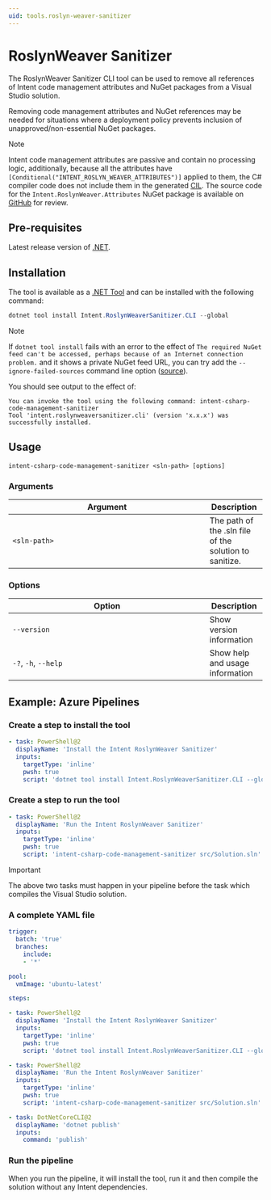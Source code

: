 ```yaml
---
uid: tools.roslyn-weaver-sanitizer
---
```

<!-- Workaround to align the column widths consistently -->
<style>
table th:first-of-type {
    width: 375px;
}
</style>

# RoslynWeaver Sanitizer

The RoslynWeaver Sanitizer CLI tool can be used to remove all references of Intent code management attributes and NuGet packages from a Visual Studio solution.

Removing code management attributes and NuGet references may be needed for situations where a deployment policy prevents inclusion of unapproved/non-essential NuGet packages.

> [!NOTE]
> Intent code management attributes are passive and contain no processing logic, additionally, because all the attributes have `[Conditional("INTENT_ROSLYN_WEAVER_ATTRIBUTES")]` applied to them, the C# compiler code does not include them in the generated [CIL](https://en.wikipedia.org/wiki/Common_Intermediate_Language). The source code for the `Intent.RoslynWeaver.Attributes` NuGet package is available on [GitHub](https://github.com/IntentArchitect/Intent.RoslynWeaver.Attributes) for review.

## Pre-requisites

Latest release version of [.NET](https://dotnet.microsoft.com/download).

## Installation

The tool is available as a [.NET Tool](https://docs.microsoft.com/dotnet/core/tools/global-tools) and can be installed with the following command:

```powershell
dotnet tool install Intent.RoslynWeaverSanitizer.CLI --global
```

> [!NOTE]
> If `dotnet tool install` fails with an error to the effect of `The required NuGet feed can't be accessed, perhaps because of an Internet connection problem.` and it shows a private NuGet feed URL, you can try add the `--ignore-failed-sources` command line option ([source](https://learn.microsoft.com/dotnet/core/tools/troubleshoot-usage-issues#nuget-feed-cant-be-accessed)).

You should see output to the effect of:

```text
You can invoke the tool using the following command: intent-csharp-code-management-sanitizer
Tool 'intent.roslynweaversanitizer.cli' (version 'x.x.x') was successfully installed.
```

## Usage

`intent-csharp-code-management-sanitizer <sln-path> [options]`

### Arguments

|Argument|Description|
|-|-|
|`<sln-path>`         |The path of the .sln file of the solution to sanitize.|

### Options

|Option|Description|
|-|-|
|`--version`          |Show version information|
|`-?`, `-h`, `--help` |Show help and usage information|

## Example: Azure Pipelines

### Create a step to install the tool

```yml
- task: PowerShell@2
  displayName: 'Install the Intent RoslynWeaver Sanitizer'
  inputs:
    targetType: 'inline'
    pwsh: true
    script: 'dotnet tool install Intent.RoslynWeaverSanitizer.CLI --global'
```

### Create a step to run the tool

```yml
- task: PowerShell@2
  displayName: 'Run the Intent RoslynWeaver Sanitizer'
  inputs:
    targetType: 'inline'
    pwsh: true
    script: 'intent-csharp-code-management-sanitizer src/Solution.sln'
```

> [!IMPORTANT]
> The above two tasks must happen in your pipeline before the task which compiles the Visual Studio solution.

### A complete YAML file

```yml
trigger:
  batch: 'true'
  branches:
    include:
    - '*'

pool:
  vmImage: 'ubuntu-latest'

steps:

- task: PowerShell@2
  displayName: 'Install the Intent RoslynWeaver Sanitizer'
  inputs:
    targetType: 'inline'
    pwsh: true
    script: 'dotnet tool install Intent.RoslynWeaverSanitizer.CLI --global'

- task: PowerShell@2
  displayName: 'Run the Intent RoslynWeaver Sanitizer'
  inputs:
    targetType: 'inline'
    pwsh: true
    script: 'intent-csharp-code-management-sanitizer src/Solution.sln'

- task: DotNetCoreCLI@2
  displayName: 'dotnet publish'
  inputs:
    command: 'publish'
```

### Run the pipeline

When you run the pipeline, it will install the tool, run it and then compile the solution without any Intent dependencies.

